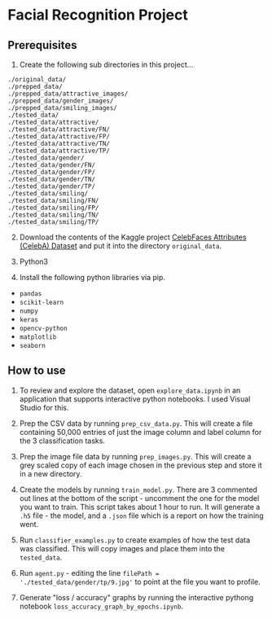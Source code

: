 # Facial Recognition Project

## Prerequisites

1) Create the following sub directories in this project...

```
./original_data/
./prepped_data/
./prepped_data/attractive_images/
./prepped_data/gender_images/
./prepped_data/smiling_images/
./tested_data/
./tested_data/attractive/
./tested_data/attractive/FN/
./tested_data/attractive/FP/
./tested_data/attractive/TN/
./tested_data/attractive/TP/
./tested_data/gender/
./tested_data/gender/FN/
./tested_data/gender/FP/
./tested_data/gender/TN/
./tested_data/gender/TP/
./tested_data/smiling/
./tested_data/smiling/FN/
./tested_data/smiling/FP/
./tested_data/smiling/TN/
./tested_data/smiling/TP/
```

2) Download the contents of the Kaggle project [CelebFaces Attributes (CelebA) Dataset](https://www.kaggle.com/datasets/jessicali9530/celeba-dataset) and put it into the directory `original_data`.

3) Python3

4) Install the following python libraries via pip.

* `pandas`
* `scikit-learn`
* `numpy`
* `keras`
* `opencv-python`
* `matplotlib`
* `seaborn`

## How to use

1) To review and explore the dataset, open `explore_data.ipynb` in an application that supports interactive python notebooks.  I used Visual Studio for this.

2) Prep the CSV data by running `prep_csv_data.py`. This will create a file containing 50,000 entries of just the image column and label column for the 3 classification tasks.

3) Prep the image file data by running `prep_images.py`. This will create a grey scaled copy of each image chosen in the previous step and store it in a new directory.

4) Create the models by running `train_model.py`.  There are 3 commented out lines at the bottom of the script - uncomment the one for the model you want to train.  This script takes about 1 hour to run. It will generate a `.h5` file - the model, and a `.json` file which is a report on how the training went.

5) Run `classifier_examples.py` to create examples of how the test data was classified. This will copy images and place them into the `tested_data`.

6) Run `agent.py` - editing the line `filePath = './tested_data/gender/tp/9.jpg'` to point at the file you want to profile.

7) Generate "loss / accuracy" graphs by running the interactive pythong notebook `loss_accuracy_graph_by_epochs.ipynb`.
